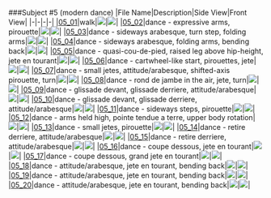 ###Subject #5 (modern dance)
|File Name|Description|Side View|Front View|
|-|-|-|-|
|[05_01](https://github.com/Shriinivas/cmubvh/raw/main/Sequence-001-009/05/Data/05_01.zip)|walk|<img src="https://github.com/Shriinivas/cmubvhgifs/blob/main/Sequence-001-009/05/05_01_0.gif"/>|<img src="https://github.com/Shriinivas/cmubvhgifs/blob/main/Sequence-001-009/05/05_01_1.gif"/>|
|[05_02](https://github.com/Shriinivas/cmubvh/raw/main/Sequence-001-009/05/Data/05_02.zip)|dance - expressive arms, pirouette|<img src="https://github.com/Shriinivas/cmubvhgifs/blob/main/Sequence-001-009/05/05_02_0.gif"/>|<img src="https://github.com/Shriinivas/cmubvhgifs/blob/main/Sequence-001-009/05/05_02_1.gif"/>|
|[05_03](https://github.com/Shriinivas/cmubvh/raw/main/Sequence-001-009/05/Data/05_03.zip)|dance - sideways arabesque, turn step, folding arms|<img src="https://github.com/Shriinivas/cmubvhgifs/blob/main/Sequence-001-009/05/05_03_0.gif"/>|<img src="https://github.com/Shriinivas/cmubvhgifs/blob/main/Sequence-001-009/05/05_03_1.gif"/>|
|[05_04](https://github.com/Shriinivas/cmubvh/raw/main/Sequence-001-009/05/Data/05_04.zip)|dance - sideways arabesque, folding arms, bending back|<img src="https://github.com/Shriinivas/cmubvhgifs/blob/main/Sequence-001-009/05/05_04_0.gif"/>|<img src="https://github.com/Shriinivas/cmubvhgifs/blob/main/Sequence-001-009/05/05_04_1.gif"/>|
|[05_05](https://github.com/Shriinivas/cmubvh/raw/main/Sequence-001-009/05/Data/05_05.zip)|dance - quasi-cou-de-pied, raised leg above hip-height, jete en tourant|<img src="https://github.com/Shriinivas/cmubvhgifs/blob/main/Sequence-001-009/05/05_05_0.gif"/>|<img src="https://github.com/Shriinivas/cmubvhgifs/blob/main/Sequence-001-009/05/05_05_1.gif"/>|
|[05_06](https://github.com/Shriinivas/cmubvh/raw/main/Sequence-001-009/05/Data/05_06.zip)|dance - cartwheel-like start, pirouettes, jete|<img src="https://github.com/Shriinivas/cmubvhgifs/blob/main/Sequence-001-009/05/05_06_0.gif"/>|<img src="https://github.com/Shriinivas/cmubvhgifs/blob/main/Sequence-001-009/05/05_06_1.gif"/>|
|[05_07](https://github.com/Shriinivas/cmubvh/raw/main/Sequence-001-009/05/Data/05_07.zip)|dance - small jetes, attitude/arabesque, shifted-axis pirouette, turn|<img src="https://github.com/Shriinivas/cmubvhgifs/blob/main/Sequence-001-009/05/05_07_0.gif"/>|<img src="https://github.com/Shriinivas/cmubvhgifs/blob/main/Sequence-001-009/05/05_07_1.gif"/>|
|[05_08](https://github.com/Shriinivas/cmubvh/raw/main/Sequence-001-009/05/Data/05_08.zip)|dance - rond de jambe in the air, jete, turn|<img src="https://github.com/Shriinivas/cmubvhgifs/blob/main/Sequence-001-009/05/05_08_0.gif"/>|<img src="https://github.com/Shriinivas/cmubvhgifs/blob/main/Sequence-001-009/05/05_08_1.gif"/>|
|[05_09](https://github.com/Shriinivas/cmubvh/raw/main/Sequence-001-009/05/Data/05_09.zip)|dance - glissade devant, glissade derriere, attitude/arabesque|<img src="https://github.com/Shriinivas/cmubvhgifs/blob/main/Sequence-001-009/05/05_09_0.gif"/>|<img src="https://github.com/Shriinivas/cmubvhgifs/blob/main/Sequence-001-009/05/05_09_1.gif"/>|
|[05_10](https://github.com/Shriinivas/cmubvh/raw/main/Sequence-001-009/05/Data/05_10.zip)|dance - glissade devant, glissade derriere, attitude/arabesque|<img src="https://github.com/Shriinivas/cmubvhgifs/blob/main/Sequence-001-009/05/05_10_0.gif"/>|<img src="https://github.com/Shriinivas/cmubvhgifs/blob/main/Sequence-001-009/05/05_10_1.gif"/>|
|[05_11](https://github.com/Shriinivas/cmubvh/raw/main/Sequence-001-009/05/Data/05_11.zip)|dance - sideways steps, pirouette|<img src="https://github.com/Shriinivas/cmubvhgifs/blob/main/Sequence-001-009/05/05_11_0.gif"/>|<img src="https://github.com/Shriinivas/cmubvhgifs/blob/main/Sequence-001-009/05/05_11_1.gif"/>|
|[05_12](https://github.com/Shriinivas/cmubvh/raw/main/Sequence-001-009/05/Data/05_12.zip)|dance - arms held high, pointe tendue a terre, upper body rotation|<img src="https://github.com/Shriinivas/cmubvhgifs/blob/main/Sequence-001-009/05/05_12_0.gif"/>|<img src="https://github.com/Shriinivas/cmubvhgifs/blob/main/Sequence-001-009/05/05_12_1.gif"/>|
|[05_13](https://github.com/Shriinivas/cmubvh/raw/main/Sequence-001-009/05/Data/05_13.zip)|dance - small jetes, pirouette|<img src="https://github.com/Shriinivas/cmubvhgifs/blob/main/Sequence-001-009/05/05_13_0.gif"/>|<img src="https://github.com/Shriinivas/cmubvhgifs/blob/main/Sequence-001-009/05/05_13_1.gif"/>|
|[05_14](https://github.com/Shriinivas/cmubvh/raw/main/Sequence-001-009/05/Data/05_14.zip)|dance - retire derriere, attitude/arabesque|<img src="https://github.com/Shriinivas/cmubvhgifs/blob/main/Sequence-001-009/05/05_14_0.gif"/>|<img src="https://github.com/Shriinivas/cmubvhgifs/blob/main/Sequence-001-009/05/05_14_1.gif"/>|
|[05_15](https://github.com/Shriinivas/cmubvh/raw/main/Sequence-001-009/05/Data/05_15.zip)|dance - retire derriere, attitude/arabesque|<img src="https://github.com/Shriinivas/cmubvhgifs/blob/main/Sequence-001-009/05/05_15_0.gif"/>|<img src="https://github.com/Shriinivas/cmubvhgifs/blob/main/Sequence-001-009/05/05_15_1.gif"/>|
|[05_16](https://github.com/Shriinivas/cmubvh/raw/main/Sequence-001-009/05/Data/05_16.zip)|dance - coupe dessous, jete en tourant|<img src="https://github.com/Shriinivas/cmubvhgifs/blob/main/Sequence-001-009/05/05_16_0.gif"/>|<img src="https://github.com/Shriinivas/cmubvhgifs/blob/main/Sequence-001-009/05/05_16_1.gif"/>|
|[05_17](https://github.com/Shriinivas/cmubvh/raw/main/Sequence-001-009/05/Data/05_17.zip)|dance - coupe dessous, grand jete en tourant|<img src="https://github.com/Shriinivas/cmubvhgifs/blob/main/Sequence-001-009/05/05_17_0.gif"/>|<img src="https://github.com/Shriinivas/cmubvhgifs/blob/main/Sequence-001-009/05/05_17_1.gif"/>|
|[05_18](https://github.com/Shriinivas/cmubvh/raw/main/Sequence-001-009/05/Data/05_18.zip)|dance - attitude/arabesque, jete en tourant, bending back|<img src="https://github.com/Shriinivas/cmubvhgifs/blob/main/Sequence-001-009/05/05_18_0.gif"/>|<img src="https://github.com/Shriinivas/cmubvhgifs/blob/main/Sequence-001-009/05/05_18_1.gif"/>|
|[05_19](https://github.com/Shriinivas/cmubvh/raw/main/Sequence-001-009/05/Data/05_19.zip)|dance - attitude/arabesque, jete en tourant, bending back|<img src="https://github.com/Shriinivas/cmubvhgifs/blob/main/Sequence-001-009/05/05_19_0.gif"/>|<img src="https://github.com/Shriinivas/cmubvhgifs/blob/main/Sequence-001-009/05/05_19_1.gif"/>|
|[05_20](https://github.com/Shriinivas/cmubvh/raw/main/Sequence-001-009/05/Data/05_20.zip)|dance - attitude/arabesque, jete en tourant, bending back|<img src="https://github.com/Shriinivas/cmubvhgifs/blob/main/Sequence-001-009/05/05_20_0.gif"/>|<img src="https://github.com/Shriinivas/cmubvhgifs/blob/main/Sequence-001-009/05/05_20_1.gif"/>|
